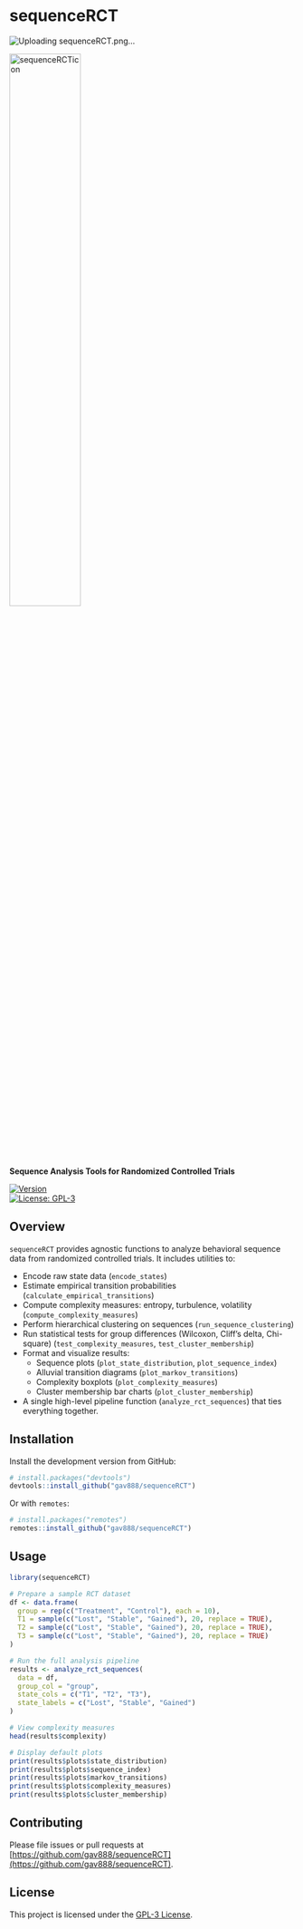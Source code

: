 # sequenceRCT
![Uploading sequenceRCT.png…]()

<img src="https://github.com/user-attachments/assets/24ce7601-a82b-4f59-9e15-d3bc143e62b9" width="50%" alt="sequenceRCTicon">

**Sequence Analysis Tools for Randomized Controlled Trials**

[![Version](https://img.shields.io/badge/version-0.1.0-blue.svg)](https://github.com/gav888/sequenceRCT/releases)  
[![License: GPL-3](https://img.shields.io/badge/license-GPL--3-blue.svg)](https://www.gnu.org/licenses/gpl-3.0.en.html)

## Overview

`sequenceRCT` provides agnostic functions to analyze behavioral sequence data from randomized controlled trials. It includes utilities to:

- Encode raw state data (`encode_states`)
- Estimate empirical transition probabilities (`calculate_empirical_transitions`)
- Compute complexity measures: entropy, turbulence, volatility (`compute_complexity_measures`)
- Perform hierarchical clustering on sequences (`run_sequence_clustering`)
- Run statistical tests for group differences (Wilcoxon, Cliff’s delta, Chi-square) (`test_complexity_measures`, `test_cluster_membership`)
- Format and visualize results:
  - Sequence plots (`plot_state_distribution`, `plot_sequence_index`)
  - Alluvial transition diagrams (`plot_markov_transitions`)
  - Complexity boxplots (`plot_complexity_measures`)
  - Cluster membership bar charts (`plot_cluster_membership`)
- A single high-level pipeline function (`analyze_rct_sequences`) that ties everything together.

## Installation

Install the development version from GitHub:

```r
# install.packages("devtools")
devtools::install_github("gav888/sequenceRCT")
```

Or with `remotes`:

```r
# install.packages("remotes")
remotes::install_github("gav888/sequenceRCT")
```

## Usage

```r
library(sequenceRCT)

# Prepare a sample RCT dataset
df <- data.frame(
  group = rep(c("Treatment", "Control"), each = 10),
  T1 = sample(c("Lost", "Stable", "Gained"), 20, replace = TRUE),
  T2 = sample(c("Lost", "Stable", "Gained"), 20, replace = TRUE),
  T3 = sample(c("Lost", "Stable", "Gained"), 20, replace = TRUE)
)

# Run the full analysis pipeline
results <- analyze_rct_sequences(
  data = df,
  group_col = "group",
  state_cols = c("T1", "T2", "T3"),
  state_labels = c("Lost", "Stable", "Gained")
)

# View complexity measures
head(results$complexity)

# Display default plots
print(results$plots$state_distribution)
print(results$plots$sequence_index)
print(results$plots$markov_transitions)
print(results$plots$complexity_measures)
print(results$plots$cluster_membership)
```

## Contributing

Please file issues or pull requests at [https://github.com/gav888/sequenceRCT](https://github.com/gav888/sequenceRCT).

## License

This project is licensed under the [GPL-3 License](https://www.gnu.org/licenses/gpl-3.0.en.html).
